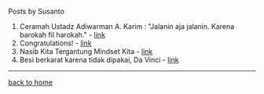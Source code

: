 Posts by Susanto

1. Ceramah Ustadz Adiwarman A. Karim : "Jalanin aja jalanin. Karena barokah fil harokah." - [link](/p/aak)
2. Congratulations! - [link](/p/810)
3. Nasib Kita Tergantung Mindset Kita - [link](/p/nktmk)
4. Besi berkarat karena tidak dipakai, Da Vinci - [link](/p/ff)

---

[back to home](/)
